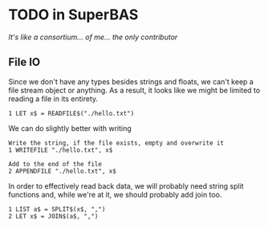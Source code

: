 # TODO in SuperBAS

*It's like a consortium... of me... the only contributor*

## File IO

Since we don't have any types besides strings and floats, we can't keep a file stream object or anything. As a result, it looks like we might be limited to reading a file in its entirety.

```
1 LET x$ = READFILE$("./hello.txt")
```

We can do slightly better with writing

```
Write the string, if the file exists, empty and overwrite it
1 WRITEFILE "./hello.txt", x$

Add to the end of the file
2 APPENDFILE "./hello.txt", x$
```

In order to effectively read back data, we will probably need string split functions and, while we're at it, we should probably add join too.

```
1 LIST a$ = SPLIT$(x$, ",")
2 LET x$ = JOIN$(a$, ",")
```
